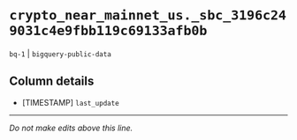 # `crypto_near_mainnet_us._sbc_3196c249031c4e9fbb119c69133afb0b`
`bq-1` | `bigquery-public-data`

## Column details
* [TIMESTAMP] `last_update`

-------------------------------------------------------------------------------
*Do not make edits above this line.*
